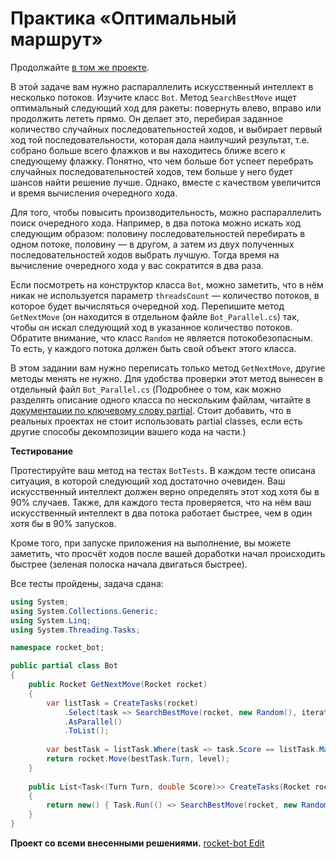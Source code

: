 # Практика «Оптимальный маршрут»

Продолжайте [в том же проекте](rocket-bot.zip).

В этой задаче вам нужно распараллелить искусственный интеллект в несколько потоков. Изучите класс `Bot`. Метод `SearchBestMove` ищет оптимальный следующий ход для ракеты: повернуть влево, вправо или продолжить лететь прямо. Он делает это, перебирая заданное количество случайных последовательностей ходов, и выбирает первый ход той последовательности, которая дала наилучший результат, т.е. собрано больше всего флажков и вы находитесь ближе всего к следующему флажку. Понятно, что чем больше бот успеет перебрать случайных последовательностей ходов, тем больше у него будет шансов найти решение лучше. Однако, вместе с качеством увеличится и время вычисления очередного хода.

Для того, чтобы повысить производительность, можно распараллелить поиск очередного хода. Например, в два потока можно искать ход следующим образом: половину последовательностей перебирать в одном потоке, половину — в другом, а затем из двух полученных последовательностей ходов выбрать лучшую. Тогда время на вычисление очередного хода у вас сократится в два раза.

Если посмотреть на конструктор класса `Bot`, можно заметить, что в нём никак не используется параметр `threadsCount` — количество потоков, в которое будет вычисляться очередной ход. Перепишите метод `GetNextMove` (он находится в отдельном файле `Bot_Parallel.cs`) так, чтобы он искал следующий ход в указанное количество потоков. Обратите внимание, что класс `Random` не является потокобезопасным. То есть, у каждого потока должен быть свой объект этого класса.

В этом задании вам нужно переписать только метод `GetNextMove`, другие методы менять не нужно. Для удобства проверки этот метод вынесен в отдельный файл `Bot_Parallel.cs` (Подробнее о том, как можно разделять описание одного класса по нескольким файлам, читайте в [документации по ключевому слову partial](https://learn.microsoft.com/ru-ru/dotnet/csharp/programming-guide/classes-and-structs/partial-classes-and-methods). Стоит добавить, что в реальных проектах не стоит использовать partial classes, если есть другие способы декомпозиции вашего кода на части.)

**Тестирование**

Протестируйте ваш метод на тестах `BotTests`. В каждом тесте описана ситуация, в которой следующий ход достаточно очевиден. Ваш искусственный интеллект должен верно определять этот ход хотя бы в 90% случаев. Также, для каждого теста проверяется, что на нём ваш искусственный интеллект в два потока работает быстрее, чем в один хотя бы в 90% запусков.

Кроме того, при запуске приложения на выполнение, вы можете заметить, что просчёт ходов после вашей доработки начал происходить быстрее (зеленая полоска начала двигаться быстрее).

Все тесты пройдены, задача сдана:
```cs
using System;
using System.Collections.Generic;
using System.Linq;
using System.Threading.Tasks;

namespace rocket_bot;

public partial class Bot
{
    public Rocket GetNextMove(Rocket rocket)
    {
        var listTask = CreateTasks(rocket)
            .Select(task => SearchBestMove(rocket, new Random(), iterationsCount / threadsCount))
            .AsParallel()
            .ToList();
    
        var bestTask = listTask.Where(task => task.Score == listTask.Max(x => x.Score)).First();
        return rocket.Move(bestTask.Turn, level);
    }
    
    public List<Task<(Turn Turn, double Score)>> CreateTasks(Rocket rocket)
    {
        return new() { Task.Run(() => SearchBestMove(rocket, new Random(random.Next()), iterationsCount)) };
    }
}
```

**Проект со всеми внесенными решениями.**
[rocket-bot Edit](rocket-bot_Edit.zip)
